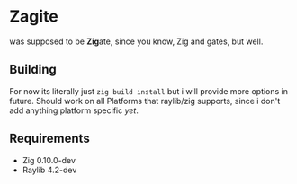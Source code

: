 # Zagite
was supposed to be **Zig**ate, since you know, Zig and gates, but well.


## Building
  For now its literally just `zig build install` but i will provide more options in future. Should work on all Platforms that raylib/zig supports, since i   don't add anything platform specific *yet*.
  

## Requirements
  - Zig 0.10.0-dev
  - Raylib 4.2-dev
